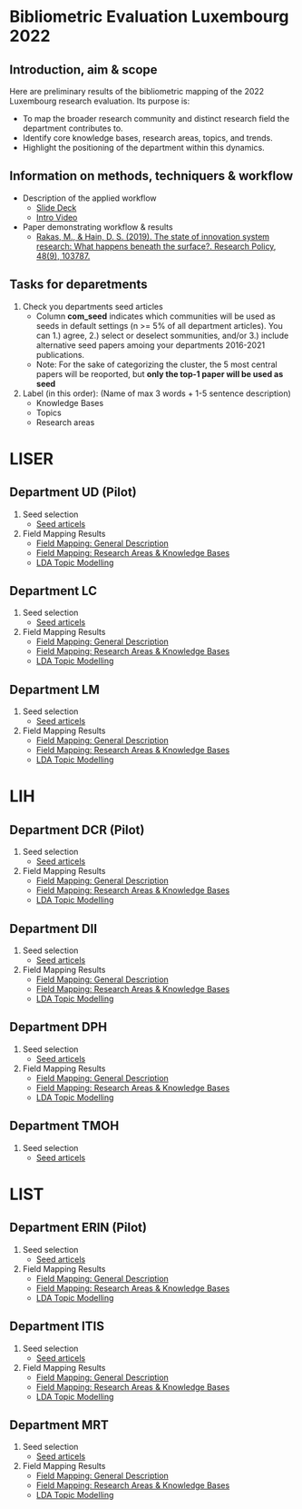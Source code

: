 #  Bibliometric Evaluation Luxembourg 2022

## Introduction, aim & scope

Here are preliminary results of the bibliometric mapping of the 2022 Luxembourg research evaluation. Its purpose is:

* To map the broader research community and distinct research field the department contributes to.
* Identify core knowledge bases, research areas, topics, and trends.
* Highlight the positioning of the department within this dynamics.

## Information on methods, techniquers & workflow

* Description of the applied workflow
   * [Slide Deck](
https://docs.google.com/presentation/d/1Uwe9GgRLPbsLzanJEUYJwo83g7Sn6J7YlkTLeCVrXEI/edit?usp=sharing)
   * [Intro Video](https://www.loom.com/share/ae7f8bd65c7c49ca9670d0ac0b7e0e14)
* Paper demonstrating workflow & results
   * [Rakas, M., & Hain, D. S. (2019). The state of innovation system research: What happens beneath the surface?. Research Policy, 48(9), 103787.](https://doi.org/10.1016/j.respol.2019.04.011)

## Tasks for deparetments

1. Check you departments seed articles
   * Column **com_seed** indicates which communities will be used as seeds in default settings (n >= 5% of all department articles). You can 1.) agree, 2.) select or deselect sommunities, and/or 3.) include alternative seed papers amoing your departments 2016-2021 publications.
   * Note: For the sake of categorizing the cluster, the 5 most central papers will be reoported, but **only the top-1 paper will be used as seed**
2. Label (in this order): (Name of max 3 words + 1-5 sentence description)
   * Knowledge Bases
   * Topics
   * Research areas



# LISER

## Department UD (Pilot)

1. Seed selection
   * [Seed articels](https://github.com/daniel-hain/biblio_lux_2022/blob/master/output/seed/scopus_liser_ud_seed.csv)
2. Field Mapping Results
   * [Field Mapping: General Description](https://daniel-hain.github.io/biblio_lux_2022/output/field_mapping/field_mapping_general_liser_ud.html)
   * [Field Mapping: Research Areas & Knowledge Bases](https://daniel-hain.github.io/biblio_lux_2022/output/field_mapping/field_mapping_liser_ud.html)
   * [LDA Topic Modelling](https://daniel-hain.github.io/biblio_lux_2022/output/topic_modelling/LDAviz_liser_ud.rds/index.html#topic=0&lambda=0.4)

## Department LC

1. Seed selection
   * [Seed articels](https://github.com/daniel-hain/biblio_lux_2022/blob/master/output/seed/scopus_liser_lc_seed.csv)
2. Field Mapping Results
   * [Field Mapping: General Description](https://daniel-hain.github.io/biblio_lux_2022/output/field_mapping/field_mapping_general_liser_lc.html)
   * [Field Mapping: Research Areas & Knowledge Bases](https://daniel-hain.github.io/biblio_lux_2022/output/field_mapping/field_mapping_liser_lc.html)
   * [LDA Topic Modelling](https://daniel-hain.github.io/biblio_lux_2022/output/topic_modelling/LDAviz_liser_lc.rds/index.html#topic=0&lambda=0.4)
   
## Department LM

1. Seed selection
   * [Seed articels](https://github.com/daniel-hain/biblio_lux_2022/blob/master/output/seed/scopus_liser_lm_seed.csv)
2. Field Mapping Results
   * [Field Mapping: General Description](https://daniel-hain.github.io/biblio_lux_2022/output/field_mapping/field_mapping_general_liser_lm.html)
   * [Field Mapping: Research Areas & Knowledge Bases](https://daniel-hain.github.io/biblio_lux_2022/output/field_mapping/field_mapping_liser_lm.html)
   * [LDA Topic Modelling](https://daniel-hain.github.io/biblio_lux_2022/output/topic_modelling/LDAviz_liser_lm.rds/index.html#topic=0&lambda=0.4)   

# LIH

## Department DCR (Pilot)

1. Seed selection
   * [Seed articels](https://github.com/daniel-hain/biblio_lux_2022/blob/master/output/seed/scopus_lih_dcr_seed.csv)
2. Field Mapping Results
   * [Field Mapping: General Description](https://daniel-hain.github.io/biblio_lux_2022/output/field_mapping/field_mapping_general_lih_dcr.html)
   * [Field Mapping: Research Areas & Knowledge Bases](https://daniel-hain.github.io/biblio_lux_2022/output/field_mapping/field_mapping_lih_dcr.html)
   * [LDA Topic Modelling](https://daniel-hain.github.io/biblio_lux_2022/output/topic_modelling/LDAviz_lih_dcr.rds/index.html#topic=0&lambda=0.4)

## Department DII

1. Seed selection
   * [Seed articels](https://github.com/daniel-hain/biblio_lux_2022/blob/master/output/seed/scopus_lih_dii_seed.csv)
2. Field Mapping Results
   * [Field Mapping: General Description](https://daniel-hain.github.io/biblio_lux_2022/output/field_mapping/field_mapping_general_lih_dii.html)
   * [Field Mapping: Research Areas & Knowledge Bases](https://daniel-hain.github.io/biblio_lux_2022/output/field_mapping/field_mapping_lih_dii.html)
   * [LDA Topic Modelling](https://daniel-hain.github.io/biblio_lux_2022/output/topic_modelling/LDAviz_lih_dii.rds/index.html#topic=0&lambda=0.4)   

## Department DPH

1. Seed selection
   * [Seed articels](https://github.com/daniel-hain/biblio_lux_2022/blob/master/output/seed/scopus_lih_dph_seed.csv)
2. Field Mapping Results
   * [Field Mapping: General Description](https://daniel-hain.github.io/biblio_lux_2022/output/field_mapping/field_mapping_general_lih_dph.html)
   * [Field Mapping: Research Areas & Knowledge Bases](https://daniel-hain.github.io/biblio_lux_2022/output/field_mapping/field_mapping_lih_dph.html)
   * [LDA Topic Modelling](https://daniel-hain.github.io/biblio_lux_2022/output/topic_modelling/LDAviz_lih_dph.rds/index.html#topic=0&lambda=0.4)
   
## Department TMOH

1. Seed selection
   * [Seed articels](https://github.com/daniel-hain/biblio_lux_2022/blob/master/output/seed/scopus_lih_tmoh_seed.csv)
   
# LIST

## Department ERIN (Pilot)

1. Seed selection
   * [Seed articels](https://github.com/daniel-hain/biblio_lux_2022/blob/master/output/seed/scopus_list_erin_seed.csv)
2. Field Mapping Results
   * [Field Mapping: General Description](https://daniel-hain.github.io/biblio_lux_2022/output/field_mapping/field_mapping_general_list_erin.html)
   * [Field Mapping: Research Areas & Knowledge Bases](https://daniel-hain.github.io/biblio_lux_2022/output/field_mapping/field_mapping_list_erin.html)
   * [LDA Topic Modelling](https://daniel-hain.github.io/biblio_lux_2022/output/topic_modelling/LDAviz_list_erin.rds/index.html#topic=0&lambda=0.4)
 
 ## Department ITIS

1. Seed selection
   * [Seed articels](https://github.com/daniel-hain/biblio_lux_2022/blob/master/output/seed/scopus_list_itis_seed.csv)
2. Field Mapping Results
   * [Field Mapping: General Description](https://daniel-hain.github.io/biblio_lux_2022/output/field_mapping/field_mapping_general_list_itis.html)
   * [Field Mapping: Research Areas & Knowledge Bases](https://daniel-hain.github.io/biblio_lux_2022/output/field_mapping/field_mapping_list_itis.html)
   * [LDA Topic Modelling](https://daniel-hain.github.io/biblio_lux_2022/output/topic_modelling/LDAviz_list_itis.rds/index.html#topic=0&lambda=0.4)
   
 ## Department MRT

1. Seed selection
   * [Seed articels](https://github.com/daniel-hain/biblio_lux_2022/blob/master/output/seed/scopus_list_mrt_seed.csv)
2. Field Mapping Results
   * [Field Mapping: General Description](https://daniel-hain.github.io/biblio_lux_2022/output/field_mapping/field_mapping_general_list_mrt.html)
   * [Field Mapping: Research Areas & Knowledge Bases](https://daniel-hain.github.io/biblio_lux_2022/output/field_mapping/field_mapping_list_mrt.html)
   * [LDA Topic Modelling](https://daniel-hain.github.io/biblio_lux_2022/output/topic_modelling/LDAviz_list_mrt.rds/index.html#topic=0&lambda=0.4)
